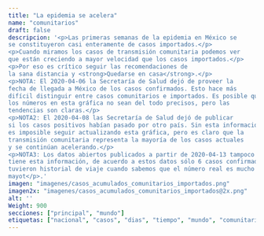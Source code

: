 ```yaml
---
title: "La epidemia se acelera"
name: "comunitarios"
draft: false
descripcion: '<p>Las primeras semanas de la epidemia en México se
se constituyeron casi enteramente de casos importados.</p>
<p>Cuando miramos los casos de transmisión comunitaria podemos ver
que están creciendo a mayor velocidad que los casos importados.</p>
<p>Por eso es crítico seguir las recomendaciones de
la sana distancia y <strong>Quedarse en casa</strong>.</p>
<p>NOTA: El 2020-04-06 la Secretaría de Salud dejó de proveer la
fecha de llegada a México de los casos confirmados. Esto hace más
difícil distinguir entre casos comunitarios e importados. Es posible que
los números en esta gráfica no sean del todo precisos, pero las
tendencias son claras.</p>
<p>NOTA2: El 2020-04-08 las Secretaría de Salud dejó de publicar
si los casos positivos habían pasado por otro país. Sin esta información
es imposible seguir actualizando esta gráfica, pero es claro que la
transmisión comunitaria representa la mayoría de los casos actuales
y se continúan acelerando.</p>
<p>NOTA3: Los datos abiertos publicados a partir de 2020-04-13 tampoco
tiene esta información, de acuerdo a estos datos sólo 6 casos confirmados
tuvieron historial de viaje cuando sabemos que el número real es mucho
mayot</p>.'
imagen: "imagenes/casos_acumulados_comunitarios_importados.png"
imagen2x: "imagenes/casos_acumulados_comunitarios_importados@2x.png"
alt: ''
Weight: 900
secciones: ["principal", "mundo"]
etiquetas: ["nacional", "casos", "dias", "tiempo", "mundo", "comunitarios"]
---
```

